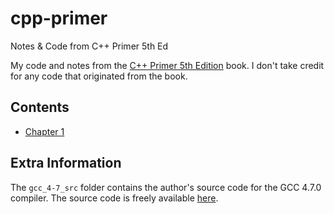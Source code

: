 # cpp-primer
Notes &amp; Code from C++ Primer 5th Ed

My code and notes from the [C++ Primer 5th Edition](https://www.amazon.com/Primer-5th-Stanley-B-Lippman/dp/0321714113) book. I don't take credit for any code that originated from the book.

## Contents
- [Chapter 1](ch1/README.md)

## Extra Information
The `gcc_4-7_src` folder contains the author's source code for the GCC 4.7.0 compiler. The source code is freely available [here](http://www.informit.com/store/c-plus-plus-primer-9780321714114).